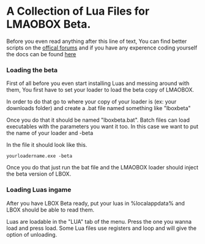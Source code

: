 # A Collection of Lua Files for LMAOBOX Beta.

Before you even read anything after this line of text, You can find better scripts on the [offical forums](https://lmaobox.net/forum/v/categories/lua-scripts) and if you have any experence coding yourself the docs can be found [here](https://lmaobox.net/lua/)

### Loading the beta

First of all before you even start installing Luas and messing around with them, You first have to set your loader to load the beta copy of LMAOBOX.

In order to do that go to where your copy of your loader is (ex: your downloads folder) and create a .bat file named something like "lboxbeta"

Once you do that it should be named "lboxbeta.bat". Batch files can load executables with the parameters you want it too. In this case we want to put the name of your loader and -beta

In the file it should look like this.
```
yourloadername.exe -beta
```

Once you do that just run the bat file and the LMAOBOX loader should inject the beta version of LBOX.

### Loading Luas ingame

After you have LBOX Beta ready, put your luas in %localappdata% and LBOX should be able to read them.

Luas are loadable in the "LUA" tab of the menu. Press the one you wanna load and press load. Some Lua files use registers and loop and will give the option of unloading.
